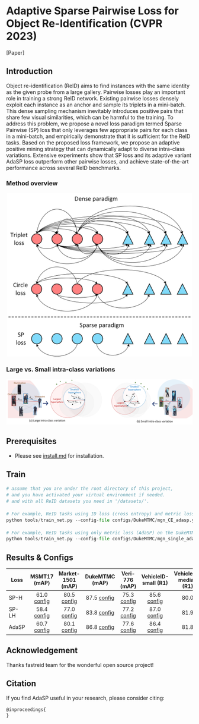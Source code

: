
# Adaptive Sparse Pairwise Loss for Object Re-Identification (**CVPR 2023**)  
[Paper]
<!-- (https://arxiv.org/abs/2108.07755)  -->
<!-- &nbsp; &nbsp;  -->


## Introduction

Object re-identification (ReID) aims to find instances with the same identity as the given probe from a large gallery. 
Pairwise losses play an important role in training a strong ReID network.
Existing pairwise losses densely exploit each instance as an anchor and sample its triplets in a mini-batch. 
This dense sampling mechanism inevitably introduces positive pairs that share few visual similarities, which can be harmful to the training.
To address this problem, we propose a novel loss paradigm termed Sparse Pairwise (SP) loss that only leverages few appropriate pairs for each class in a mini-batch, 
and empirically demonstrate that it is sufficient for the ReID tasks. Based on the proposed loss framework, we propose an adaptive positive mining strategy that can dynamically adapt to diverse intra-class variations. Extensive experiments show that SP loss and its adaptive variant AdaSP loss outperform other pairwise losses, and achieve state-of-the-art performance across several ReID benchmarks.
### Method overview

<div align=center><img src="resources/overview.png" width="500px"/></div>

### Large vs. Small intra-class variations
![method overview](resources/ls_intra-class_variations.png)

## Prerequisites

- Please see [install.md](INSTALL.md) for installation.

## Train

```python
# assume that you are under the root directory of this project,
# and you have activated your virtual environment if needed.
# and with all ReID datasets you need in '/datasets/'.

# For example, ReID tasks using ID loss (cross entropy) and metric loss (AdaSP) on the DukeMTMC dataset
python tools/train_net.py --config-file configs/DukeMTMC/mgn_CE_adasp.yml MODEL.DEVICE "cuda:0" 

# For example, ReID tasks using only metric loss (AdaSP) on the DukeMTMC dataset
python tools/train_net.py --config-file configs/DukeMTMC/mgn_single_adasp.yml MODEL.DEVICE "cuda:0" 
```

## Results & Configs

Loss | MSMT17 (mAP) | Market-1501 (mAP) | DukeMTMC (mAP) | Veri-776 (mAP) | VehicleID-small (R1) | VehicleID-median (R1) | 
--- |:---:|:---:|:---:|:---:|:---:|:---:
SP-H  | 61.0 [config](configs/MSMT17/mgn_single_sp-h.yml)  | 80.5 [config](configs/Market1501/mgn_single_sp-h.yml) | 87.5 [config](configs/DukeMTMC/mgn_single_sp-h.yml) | 75.3 [config](configs/DukeMTMC/mgn_single_sp-h.yml) | 85.6 [config](configs/VeRi/norm_single_sp-h.yml)| 80.0 | 
SP-LH  | 58.4 [config](configs/MSMT17/mgn_single_sp-lh.yml)  | 77.0 [config](configs/Market1501/mgn_single_sp-lh.yml) | 83.8 [config](configs/DukeMTMC/mgn_single_sp-lh.yml) | 77.2 [config](configs/DukeMTMC/mgn_single_sp-lh.yml) | 87.0 [config](configs/VeRi/norm_single_sp-lh.yml)| 81.9 | 
AdaSP  | 60.7 [config](configs/MSMT17/mgn_single_adasp.yml)  | 80.1 [config](configs/Market1501/mgn_single_adasp.yml) | 86.8 [config](configs/DukeMTMC/mgn_single_adasp.yml) | 77.6 [config](configs/DukeMTMC/mgn_single_adasp.yml) | 86.4 [config](configs/VeRi/norm_single_adasp.yml)| 81.8 | 
 

## Acknowledgement

Thanks fastreid team for the wonderful open source project!


## Citation

If you find AdaSP useful in your research, please consider citing:

```
@inproceedings{
}
```
